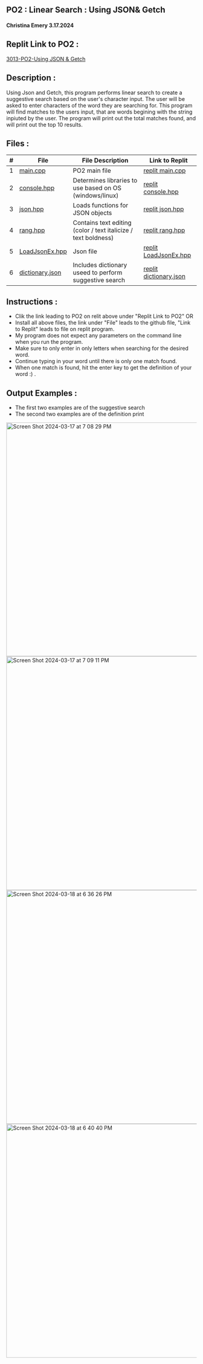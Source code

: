 ## PO2 : Linear Search : Using JSON& Getch
#### Christina Emery 3.17.2024

## Replit Link to PO2 :
[3013-PO2-Using JSON & Getch](https://replit.com/@zristina/3013-P02-Using-JSON-and-Getch)
## Description :
 Using Json and Getch, this program performs linear search to create a suggestive search based on the user's character input. The user will be asked to enter characters of the word they are searching for. This program will find matches to the users input, that are words begining with the string inpiuted by the user. The program will print out the total matches found, and will print out the top 10 results.

 ## Files :
 
|   #   | File               | File Description       | Link to Replit      |
| :---: | ------------------ | ---------------------- |-------------------- |
|   1   | [main.cpp](https://github.com/zristina/3013-Algorithms/blob/main/Assignments/PO2/main.cpp)           | PO2 main file          |[replit main.cpp](https://replit.com/@zristina/3013-P02-Using-JSON-and-Getch#main.cpp) |
|   2   | [console.hpp](https://github.com/zristina/3013-Algorithms/blob/main/Assignments/PO2/console.hpp)        | Determines libraries to use based on OS (windows/linux)  | [replit console.hpp](https://replit.com/@zristina/3013-P02-Using-JSON-and-Getch#headers/console.hpp) |
|   3   | [json.hpp](https://github.com/zristina/3013-Algorithms/blob/main/Assignments/PO2/json.hpp)           | Loads functions for JSON objects       | [replit json.hpp](https://replit.com/@zristina/3013-P02-Using-JSON-and-Getch#headers/json.hpp) |
|   4   | [rang.hpp](https://github.com/zristina/3013-Algorithms/blob/main/Assignments/PO2/rang.hpp)           | Contains text editing (color / text italicize / text boldness)  | [replit rang.hpp](https://replit.com/@zristina/3013-P02-Using-JSON-and-Getch#headers/rang.hpp) |
|   5   | [LoadJsonEx.hpp](https://github.com/zristina/3013-Algorithms/blob/main/Assignments/PO2/LoadJsonEx.hpp)     | Json file | [replit LoadJsonEx.hpp](https://replit.com/@zristina/3013-P02-Using-JSON-and-Getch#loadJsonEx.hpp) |
|   6   | [dictionary.json](https://github.com/zristina/3013-Algorithms/blob/main/Assignments/PO2/dictionary.json)    | Includes dictionary useed to perform suggestive search | [replit dictionary.json](https://replit.com/@zristina/3013-P02-Using-JSON-and-Getch#data/dictionary.json) |

## Instructions :
 * Clik the link leading to PO2 on relit above under "Replit Link to PO2"
   OR 
 * Install all above files, the link under "File" leads to the github file, "Link to Replit" leads to file on replit program.
 * My program does not expect any parameters on the command line when you run the program.
 * Make sure to only enter in only letters when searching for the desired word.
 * Continue typing in your word until there is only one match found.
 * When one match is found, hit the enter key to get the definition of your word :) .

## Output Examples :
 * The first two examples are of the suggestive search
 * The second two examples are of the definition print
<img width="619" alt="Screen Shot 2024-03-17 at 7 08 29 PM" src="https://github.com/zristina/3013-Algorithms/assets/157079380/7340121f-853b-43df-8d27-43d9297532ef">
<img width="619" alt="Screen Shot 2024-03-17 at 7 09 11 PM" src="https://github.com/zristina/3013-Algorithms/assets/157079380/50a58431-ddac-46c0-b374-b80455521877">
<img width="619" alt="Screen Shot 2024-03-18 at 6 36 26 PM" src="https://github.com/zristina/3013-Algorithms/assets/157079380/16f10791-3334-42a6-9276-e700f9588e32">
<img width="619" alt="Screen Shot 2024-03-18 at 6 40 40 PM" src="https://github.com/zristina/3013-Algorithms/assets/157079380/c9e2e601-f39c-4549-bb2d-7532e69a4791">



